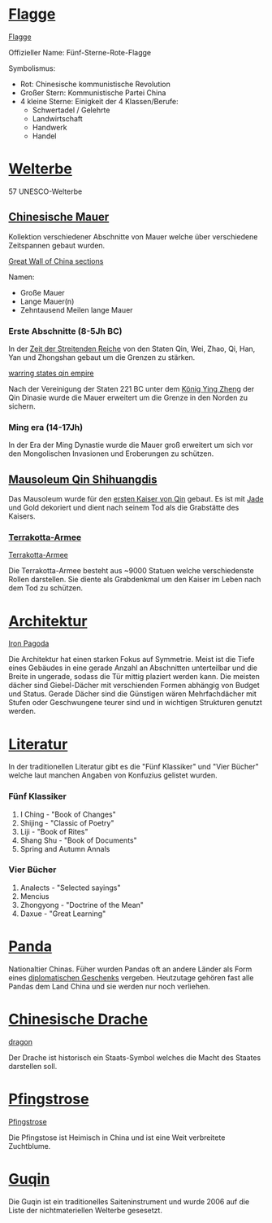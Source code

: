 # [Flagge][1]
[Flagge](https://upload.wikimedia.org/wikipedia/commons/thumb/f/fa/Flag_of_the_People%27s_Republic_of_China.svg/2880px-Flag_of_the_People%27s_Republic_of_China.svg.png)

Offizieller Name: Fünf-Sterne-Rote-Flagge

Symbolismus:
- Rot: Chinesische kommunistische Revolution
- Großer Stern: Kommunistische Partei China
- 4 kleine Sterne: Einigkeit der 4 Klassen/Berufe:
  - Schwertadel / Gelehrte
  - Landwirtschaft
  - Handwerk
  - Handel

# [Welterbe][2]
57 UNESCO-Welterbe

## [Chinesische Mauer][3]
Kollektion verschiedener Abschnitte von Mauer welche über verschiedene Zeitspannen gebaut wurden.

[Great Wall of China sections](https://upload.wikimedia.org/wikipedia/commons/thumb/9/9d/Map_of_the_Great_Wall_of_China.jpg/2560px-Map_of_the_Great_Wall_of_China.jpg)

Namen:
- Große Mauer
- Lange Mauer(n)
- Zehntausend Meilen lange Mauer

### Erste Abschnitte (8-5Jh BC)
In der [Zeit der Streitenden Reiche][11] von den Staten Qin, Wei, Zhao, Qi, Han, Yan und Zhongshan gebaut um die Grenzen zu stärken.

[warring states qin empire](https://upload.wikimedia.org/wikipedia/commons/c/cf/De_stridande_staterna_animering.gif)

Nach der Vereinigung der Staten 221 BC unter dem [König Ying Zheng][12] der Qin Dinasie wurde die Mauer erweitert um die Grenze in den Norden zu sichern.

### Ming era (14-17Jh)
In der Era der Ming Dynastie wurde die Mauer groß erweitert um sich vor den Mongolischen Invasionen und Eroberungen zu schützen.

## [Mausoleum Qin Shihuangdis][4]
Das Mausoleum wurde für den [ersten Kaiser von Qin][12] gebaut.
Es ist mit [Jade][13] und Gold dekoriert und dient nach seinem Tod als die Grabstätte des Kaisers.
### [Terrakotta-Armee][14]
[Terrakotta-Armee](https://upload.wikimedia.org/wikipedia/commons/7/7a/Xian_museum.jpg)

Die Terrakotta-Armee besteht aus ~9000 Statuen welche verschiedenste Rollen darstellen. Sie diente als Grabdenkmal um den Kaiser im Leben nach dem Tod zu schützen.

# [Architektur][6]
[Iron Pagoda](https://upload.wikimedia.org/wikipedia/commons/b/b2/Iron_Pagoda_Cropped.jpg)

Die Architektur hat einen starken Fokus auf Symmetrie. Meist ist die Tiefe eines Gebäudes in eine gerade Anzahl an Abschnitten unterteilbar und die Breite in ungerade, sodass die Tür mittig plaziert werden kann.
Die meisten dächer sind Giebel-Dächer mit verschienden Formen abhängig von Budget und Status. Gerade Dächer sind die Günstigen wären Mehrfachdächer mit Stufen oder Geschwungene teurer sind und in wichtigen Strukturen genutzt werden.

# [Literatur][8]
In der traditionellen Literatur gibt es die "Fünf Klassiker" und "Vier Bücher" welche laut manchen Angaben von Konfuzius gelistet wurden.

### Fünf Klassiker
1. I Ching - "Book of Changes"
2. Shijing - "Classic of Poetry"
3. Liji - "Book of Rites"
4. Shang Shu - "Book of Documents"
5. Spring and Autumn Annals

### Vier Bücher
1. Analects - "Selected sayings"
2. Mencius
3. Zhongyong - "Doctrine of the Mean"
4. Daxue - "Great Learning"

# [Panda][7]
Nationaltier Chinas. Füher wurden Pandas oft an andere Länder als Form eines [diplomatischen Geschenks][15] vergeben. Heutzutage gehören fast alle Pandas dem Land China und sie werden nur noch verliehen.

# [Chinesische Drache][16]
[dragon](https://upload.wikimedia.org/wikipedia/commons/thumb/2/2e/Green_Chinese_dragon.PNG/1280px-Green_Chinese_dragon.PNG)

Der Drache ist historisch ein Staats-Symbol welches die Macht des Staates darstellen soll.

# [Pfingstrose][17]
[Pfingstrose](https://upload.wikimedia.org/wikipedia/commons/b/be/Lactiflora1b.UME.jpg)

Die Pfingstose ist Heimisch in China und ist eine Weit verbreitete Zuchtblume.

# [Guqin][9]
Die Guqin ist ein traditionelles Saiteninstrument und wurde 2006 auf die Liste der nichtmateriellen Welterbe gesesetzt.


[1]: https://en.wikipedia.org/wiki/Flag_of_China
[2]: https://en.wikipedia.org/wiki/List_of_World_Heritage_Sites_in_China
[3]: https://en.wikipedia.org/wiki/Great_Wall_of_China
[4]: https://en.wikipedia.org/wiki/Mausoleum_of_the_First_Qin_Emperor
[6]: https://en.wikipedia.org/wiki/Chinese_architecture
[7]: https://de.wikipedia.org/wiki/Gro%C3%9Fer_Panda
[8]: https://en.wikipedia.org/wiki/Chinese_literature#Classical_texts
[9]: https://en.wikipedia.org/wiki/Guqin
[11]: https://de.wikipedia.org/wiki/Zeit_der_Streitenden_Reiche
[12]: https://de.wikipedia.org/wiki/Qin_Shihuangdi
[13]: https://de.wikipedia.org/wiki/Jade
[14]: https://en.wikipedia.org/wiki/Terracotta_Army
[15]: https://en.wikipedia.org/wiki/Panda_diplomacy
[16]: https://en.wikipedia.org/wiki/Chinese_dragon
[17]: https://en.wikipedia.org/wiki/Paeonia_lactiflora
